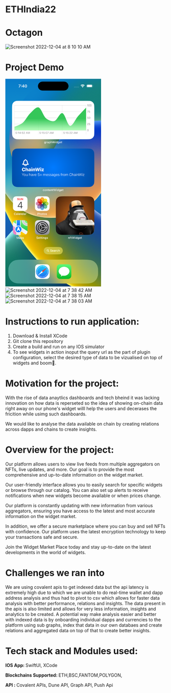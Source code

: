 # ETHIndia22
# Octagon


<img width="250" alt="Screenshot 2022-12-04 at 8 10 10 AM" src="https://user-images.githubusercontent.com/98009279/205471658-f1bf1964-f94e-4e48-8445-0485ca012b69.png">
 
# Project Demo


<img width="300" src="https://github.com/shahabh3003/ETHIndia22/blob/hero/assets/Simulator%20Screen%20Shot%20-%20iPhone%2014%20Pro%20-%202022-12-04%20at%2007.40.39.png">

<img width="161" alt="Screenshot 2022-12-04 at 7 38 42 AM" src="https://user-images.githubusercontent.com/98009279/205471704-5f07519c-3565-4fb4-a564-ccefb8f662e0.png">
<img width="341" alt="Screenshot 2022-12-04 at 7 38 15 AM" src="https://user-images.githubusercontent.com/98009279/205471710-518635cf-69f5-4bce-a54f-a10e06b2bb4c.png">
<img width="341" alt="Screenshot 2022-12-04 at 7 38 03 AM" src="https://user-images.githubusercontent.com/98009279/205471712-8801ff1b-a707-433d-b434-b223d56f0b9f.png">

# Instructions to run application:

1. Download & Install XCode
2. Git clone this repository
3. Create a build and run on any IOS simulator
4. To see widgets in action inoput the query url as the part of plugin configuration, select the desired type of data to be vizualised on top of widgets and boom🎉.  

# Motivation for the project:

With the rise of data anaytlics dashboards and tech bheind it was lacking innovation on how data is reperseted so the idea of showing on-chain data right away on our phone's widget willl help the users and  decerases the fricition while usimg such dashboards.

We would like to analyse the data available on chain by creating relations across dapps and chains to create insights.

# Overview for the project:

Our platform allows users to view live feeds from multiple aggregators on NFTs, live updates, and more. Our goal is to provide the most comprehensive and up-to-date information on the widget market.

Our user-friendly interface allows you to easily search for specific widgets or browse through our catalog. You can also set up alerts to receive notifications when new widgets become available or when prices change.

Our platform is constantly updating with new information from various aggregators, ensuring you have access to the latest and most accurate information on the widget market.

In addition, we offer a secure marketplace where you can buy and sell NFTs with confidence. Our platform uses the latest encryption technology to keep your transactions safe and secure.

Join the Widget Market Place today and stay up-to-date on the latest developments in the world of widgets.

# Challenges we ran into

We are using covalent apis to get indexed data but the api latency is extremely high due to which we are unable to do real-time wallet and dapp address analysis and thus had to pivot to csv which allows for faster data analysis with better performance, relations and insights. The data present in the apis is also limited and allows for very less information, insights and analytics to be created. 
A potential way make analysis easier and better with indexed data is by onboarding individual dapps and currencies to the platform using sub graphs, index that data in our own databaes and create relations and aggregated data on top of that to create better insights.

# Tech stack and Modules used:

   <b> IOS App: </b> SwiftUI, XCode 
   
   <b> Blockchains Supported: </b>  ETH,BSC,FANTOM,POLYGON,
   
   <b> API : </b>  Covalent APIs, Dune API, Graph API, Push Api







